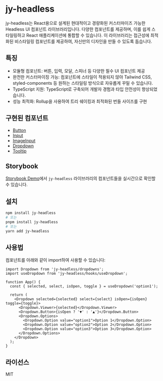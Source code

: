 # jy-headless

jy-headless는 React용으로 설계된 현대적이고 경량화된 커스터마이즈 가능한 Headless UI 컴포넌트 라이브러리입니다. 다양한 컴포넌트를 제공하며, 이를 쉽게 스타일링하고 React 애플리케이션에
통합할 수 있습니다. 이 라이브러리는 접근성에 최적화된 비스타일링 컴포넌트를 제공하여, 자신만의 디자인을 만들 수 있도록 돕습니다.

## 특징

- 모듈형 컴포넌트: 버튼, 입력, 모달, 스피너 등 다양한 필수 UI 컴포넌트 제공
- 완전한 커스터마이징 가능: 컴포넌트에 스타일이 적용되지 않아 Tailwind CSS, styled-components 등 원하는 스타일링 방식으로 자유롭게 꾸밀 수 있습니다.
- TypeScript 지원: TypeScript로 구축되어 개발자 경험과 타입 안전성이 향상되었습니다.
- 성능 최적화: Rollup을 사용하여 트리 쉐이킹과 최적화된 번들 사이즈를 구현

## 구현된 컴포넌트

- [Button](src/buttons/Button/Button.md)
- [Input](src/inputs/Input/Input.md)
- [ImageInput](src/inputs/ImageInput/ImageInput.md)
- [Dropdown](src/selectors/Dropdown/dropdown.md)
- [Tooltip](src/tooltip/Tooltip.md)

  
## Storybook

[Storybook Demo](https://6795bdd4b570ec0f79b87452-njqhcfxnma.chromatic.com/)에서 `jy-headless` 라이브러리의 컴포넌트들을 실시간으로 확인할 수 있습니다.

## 설치

```bash
npm install jy-headless
# 또는
pnpm install jy-headless
# 또는
yarn add jy-headless
```

## 사용법

컴포넌트를 아래와 같이 import하여 사용할 수 있습니다:

```tsx
import Dropdown from 'jy-headless/dropdowns';
import useDropdown from 'jy-headless/hooks/useDropdown';

function App() {
  const { selected, select, isOpen, toggle } = useDropdown('option1');

  return (
    <Dropdown selected={selected} select={select} isOpen={isOpen} toggle={toggle}>
      <Dropdown.Viewer>{selected}</Dropdown.Viewer>
      <Dropdown.Button>{isOpen ? '▼' : '▲'}</Dropdown.Button>
      <Dropdown.Options>
        <Dropdown.Option value="option1">Option 1</Dropdown.Option>
        <Dropdown.Option value="option2">Option 2</Dropdown.Option>
        <Dropdown.Option value="option3">Option 3</Dropdown.Option>
      </Dropdown.Options>
    </Dropdown>
  );
}
```

## 라이선스

MIT
